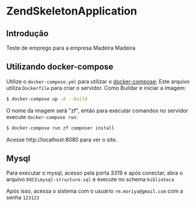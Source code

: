 # ZendSkeletonApplication

## Introdução

Teste de emprego para a empresa Madeira Madeira


## Utilizando docker-compose

Utilize o `docker-compose.yml` para utilizar o
[docker-compose](https://docs.docker.com/compose/); Este arquivo utiliza `Dockerfile` para criar o servidor. 
Como Buildar e iniciar a imagem:

```bash
$ docker-compose up -d --build
```

O nome da imagem será
"zf", então para executar comandos no servidor execute `docker-compose run`:

```bash
$ docker-compose run zf composer install
```

Acesse http://localhost:8080 para ver o site.

## Mysql

Para executar o mysql, acesso pela porta 3319 e após conectar, abra o arquivo `DOCS\mysql-structure.sql` e execute no schema `biblioteca`

Após isso, acessa o sistema com o usuário `rm.moriya@gmail.com` com a senha `123123`
